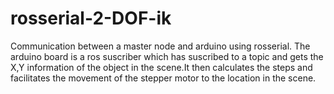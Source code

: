 # rosserial-2-DOF-ik
Communication between a master node and arduino using rosserial. The arduino board is a ros suscriber which has suscribed to a topic and gets the X,Y information of the object in the scene.It then calculates the steps and facilitates the movement of the stepper motor to the location in the scene.
